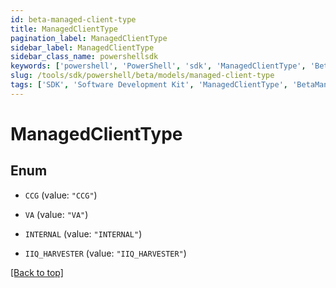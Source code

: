 ```yaml
---
id: beta-managed-client-type
title: ManagedClientType
pagination_label: ManagedClientType
sidebar_label: ManagedClientType
sidebar_class_name: powershellsdk
keywords: ['powershell', 'PowerShell', 'sdk', 'ManagedClientType', 'BetaManagedClientType'] 
slug: /tools/sdk/powershell/beta/models/managed-client-type
tags: ['SDK', 'Software Development Kit', 'ManagedClientType', 'BetaManagedClientType']
---
```



# ManagedClientType

## Enum


* `CCG` (value: `"CCG"`)

* `VA` (value: `"VA"`)

* `INTERNAL` (value: `"INTERNAL"`)

* `IIQ_HARVESTER` (value: `"IIQ_HARVESTER"`)


[[Back to top]](#) 

